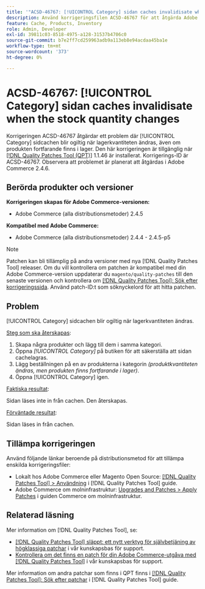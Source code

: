 ```yaml
---
title: '"ACSD-46767: [!UICONTROL Category] sidan caches invalidisate when the stock quantity changes'''
description: Använd korrigeringsfilen ACSD-46767 för att åtgärda Adobe Commerce-problemet där [!UICONTROL Category] sidcachen blir ogiltig när lagerkvantiteten ändras, även om produkten fortfarande finns i lager.
feature: Cache, Products, Inventory
role: Admin, Developer
exl-id: 39811c03-8518-4975-a128-31537b4706c0
source-git-commit: b7e2ff7cd259963adb9a113eb8e94acdaa45ba1e
workflow-type: tm+mt
source-wordcount: '373'
ht-degree: 0%

---
```


# ACSD-46767: [!UICONTROL Category] sidan caches invalidisate when the stock quantity changes

Korrigeringen ACSD-46767 åtgärdar ett problem där [!UICONTROL Category] sidcachen blir ogiltig när lagerkvantiteten ändras, även om produkten fortfarande finns i lager. Den här korrigeringen är tillgänglig när [[!DNL Quality Patches Tool (QPT)]](/help/announcements/adobe-commerce-announcements/magento-quality-patches-released-new-tool-to-self-serve-quality-patches.md) 1.1.46 är installerat. Korrigerings-ID är ACSD-46767. Observera att problemet är planerat att åtgärdas i Adobe Commerce 2.4.6.

## Berörda produkter och versioner

**Korrigeringen skapas för Adobe Commerce-versionen:**

* Adobe Commerce (alla distributionsmetoder) 2.4.5

**Kompatibel med Adobe Commerce:**

* Adobe Commerce (alla distributionsmetoder) 2.4.4 - 2.4.5-p5

>[!NOTE]
>
>Patchen kan bli tillämplig på andra versioner med nya [!DNL Quality Patches Tool] releaser. Om du vill kontrollera om patchen är kompatibel med din Adobe Commerce-version uppdaterar du `magento/quality-patches` till den senaste versionen och kontrollera om [[!DNL Quality Patches Tool]: Sök efter korrigeringssida](https://experienceleague.adobe.com/tools/commerce-quality-patches/index.html). Använd patch-ID:t som söknyckelord för att hitta patchen.

## Problem

[!UICONTROL Category] sidcachen blir ogiltig när lagerkvantiteten ändras.

<u>Steg som ska återskapas</u>:

1. Skapa några produkter och lägg till dem i samma kategori.
1. Öppna *[!UICONTROL Category]* på butiken för att säkerställa att sidan cachelagras.
1. Lägg beställningen på en av produkterna i kategorin *(produktkvantiteten ändras, men produkten finns fortfarande i lager)*.
1. Öppna [!UICONTROL Category] igen.

<u>Faktiska resultat</u>:

Sidan läses inte in från cachen. Den återskapas.

<u>Förväntade resultat</u>:

Sidan läses in från cachen.

## Tillämpa korrigeringen

Använd följande länkar beroende på distributionsmetod för att tillämpa enskilda korrigeringsfiler:

* Lokalt hos Adobe Commerce eller Magento Open Source: [[!DNL Quality Patches Tool] > Användning](https://experienceleague.adobe.com/docs/commerce-operations/tools/quality-patches-tool/usage.html) i [!DNL Quality Patches Tool] guide.
* Adobe Commerce om molninfrastruktur: [Upgrades and Patches > Apply Patches](https://experienceleague.adobe.com/docs/commerce-cloud-service/user-guide/develop/upgrade/apply-patches.html) i guiden Commerce om molninfrastruktur.

## Relaterad läsning

Mer information om [!DNL Quality Patches Tool], se:

* [[!DNL Quality Patches Tool] släppt: ett nytt verktyg för självbetjäning av högklassiga patchar](/help/announcements/adobe-commerce-announcements/magento-quality-patches-released-new-tool-to-self-serve-quality-patches.md) i vår kunskapsbas för support.
* [Kontrollera om det finns en patch för din Adobe Commerce-utgåva med [!DNL Quality Patches Tool]](/help/support-tools/patches-available-in-qpt-tool/check-patch-for-magento-issue-with-magento-quality-patches.md) i vår kunskapsbas för support.

Mer information om andra patchar som finns i QPT finns i [[!DNL Quality Patches Tool]: Sök efter patchar](https://experienceleague.adobe.com/tools/commerce-quality-patches/index.html) i [!DNL Quality Patches Tool] guide.
